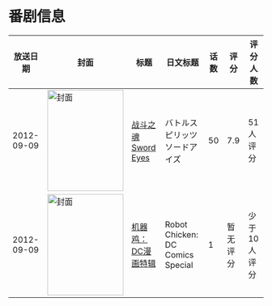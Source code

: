 # 番剧信息

|放送日期|封面|标题|日文标题|话数|评分|评分人数|
|---|---|---|---|---|---|---|
|2012-09-09|<img src="//lain.bgm.tv/pic/cover/c/f3/5c/45337_IqFwZ.jpg" alt="封面" style="width:150px;height:200px;object-fit:cover;">|[战斗之魂 Sword Eyes](https://bangumi.tv/subject/45337)|バトルスピリッツ ソードアイズ|50|7.9|51人评分|
|2012-09-09|<img src="//lain.bgm.tv/pic/cover/c/23/a5/129952_GrJEF.jpg" alt="封面" style="width:150px;height:200px;object-fit:cover;">|[机器鸡：DC漫画特辑](https://bangumi.tv/subject/129952)|Robot Chicken: DC Comics Special|1|暂无评分|少于10人评分|

